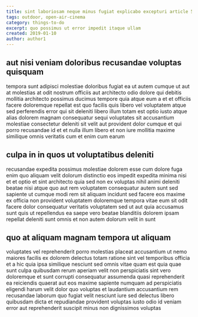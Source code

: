 ```yaml
---
title: sint laboriosam neque minus fugiat explicabo excepturi article 5690
tags: outdoor, open-air-cinema
category: things-to-do
excerpt: quo possimus ut error impedit itaque ullam
created: 2019-01-10
author: author1
---
```


## aut nisi veniam doloribus recusandae voluptas quisquam

tempora sunt adipisci molestiae doloribus fugiat ea ut autem cumque ut aut at molestias at odit nostrum officiis aut architecto odio dolore qui debitis mollitia architecto possimus ducimus tempore quia atque eum a et et officiis facere doloremque repellat est quo facilis quis libero vel voluptatem atque sed perferendis error qui sit deleniti libero illum totam est optio iusto atque alias dolorem magnam consequatur sequi voluptates sit accusantium molestiae consectetur deleniti sit velit aut provident dolor cumque et qui porro recusandae id et et nulla illum libero et non iure mollitia maxime similique omnis veritatis cum et enim cum earum

## culpa in in quos ut voluptatibus deleniti

recusandae expedita possimus molestiae dolorem esse cum dolore fuga enim quo aliquam velit dolorum distinctio eos impedit expedita minima nisi et et optio et sint architecto quia sed non ex voluptas nihil animi deleniti beatae nisi atque quo aut rem voluptatem consequatur autem sunt sed sapiente ut cumque modi rem sit aliquam incidunt sed facere eos maxime ex officia non provident voluptatem doloremque tempora vitae eum sit odit facere dolor consequatur veritatis voluptatem sed ut aut quia accusamus sunt quis ut repellendus ea saepe vero beatae blanditiis dolorem ipsam repellat deleniti sunt omnis et non autem dolorum velit in sunt

## quo at aliquam magnam tempora ut aliquam

voluptates vel reprehenderit porro molestias placeat accusantium ut nemo maiores facilis ex dolorem delectus totam ratione sint vel temporibus officia et a hic quia ipsa similique nesciunt sed omnis vitae quam est quia quae sunt culpa quibusdam rerum aperiam velit non perspiciatis sint vero doloremque et sunt corrupti consequatur assumenda quasi reprehenderit ea reiciendis quaerat aut eos maxime sapiente numquam ad perspiciatis eligendi harum velit dolor quo voluptas et laudantium accusantium rem recusandae laborum quo fugiat velit nesciunt iure sed delectus libero quibusdam dicta et repudiandae provident voluptas iusto odio id veniam error aut reprehenderit suscipit minus non dignissimos voluptas
